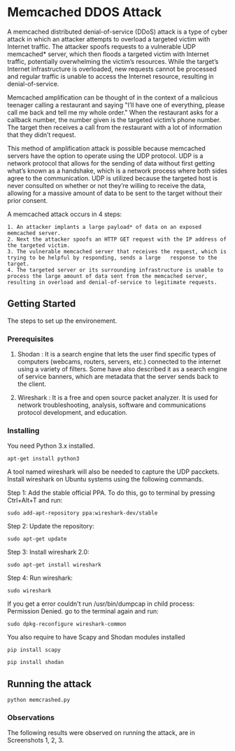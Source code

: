 # Memcached DDOS Attack

A memcached distributed denial-of-service (DDoS) attack is a type of cyber attack in which an attacker attempts to overload a targeted victim with Internet traffic. The attacker spoofs requests to a vulnerable UDP memcached* server, which then floods a targeted victim with Internet traffic, potentially overwhelming the victim’s resources. While the target’s Internet infrastructure is overloaded, new requests cannot be processed and regular traffic is unable to access the Internet resource, resulting in denial-of-service.

Memcached amplification can be thought of in the context of a malicious teenager calling a restaurant and saying "I’ll have one of everything, please call me back and tell me my whole order." When the restaurant asks for a callback number, the number given is the targeted victim’s phone number. The target then receives a call from the restaurant with a lot of information that they didn’t request.

This method of amplification attack is possible because memcached servers have the option to operate using the UDP protocol. UDP is a network protocol that allows for the sending of data without first getting what’s known as a handshake, which is a network process where both sides agree to the communication. UDP is utilized because the targeted host is never consulted on whether or not they’re willing to receive the data, allowing for a massive amount of data to be sent to the target without their prior consent.

A memcached attack occurs in 4 steps:

    1. An attacker implants a large payload* of data on an exposed memcached server.
    2. Next the attacker spoofs an HTTP GET request with the IP address of the targeted victim.
    3. The vulnerable memcached server that receives the request, which is trying to be helpful by responding, sends a large   response to the target.
    4. The targeted server or its surrounding infrastructure is unable to process the large amount of data sent from the memcached server, resulting in overload and denial-of-service to legitimate requests.


## Getting Started

The steps to set up the environement. 

### Prerequisites

1. Shodan : It is a search engine that lets the user find specific types of computers (webcams, routers, servers, etc.) connected to the internet using a variety of filters. Some have also described it as a search engine of service banners, which are metadata that the server sends back to the client. 

2. Wireshark : It is a free and open source packet analyzer. It is used for network troubleshooting, analysis, software and communications protocol development, and education.

### Installing

You need Python 3.x installed.
```
apt-get install python3
```
A tool named wireshark will also be needed to capture the UDP pacckets.
Install wireshark on Ubuntu systems using the following commands.

Step 1: Add the stable official PPA. To do this, go to terminal by pressing Ctrl+Alt+T and run:

```
sudo add-apt-repository ppa:wireshark-dev/stable
```

Step 2: Update the repository:

```
sudo apt-get update
```

Step 3: Install wireshark 2.0:

```
sudo apt-get install wireshark
```

Step 4: Run wireshark:

```
sudo wireshark
```

If you get a error couldn't run /usr/bin/dumpcap in child process: Permission Denied. go to the terminal again and run:

```
sudo dpkg-reconfigure wireshark-common
```
You also require to have Scapy and Shodan modules installed

```
pip install scapy
```

```
pip install shodan
```

## Running the attack

```
python memcrashed.py
```

### Observations

The following results were observed on running the attack, are in Screenshots 1, 2, 3.
